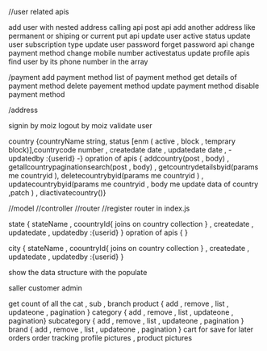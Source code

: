 
//user related apis

add user with nested address calling api post api
add another address like permanent or shiping or current put api
update user active status
update user subscription type
update user password forget password api
change payment method
change mobile number
activestatus
update profile apis
find user by its phone number in the array

/payment
add payment method
list of payment method
get details of payment method
delete payement method
update payment method
disable payment method


/address

signin by moiz
logout by moiz
validate user



country {countryName string, status [enm ( active , block , temprary block)],countrycode number , createdate date , updatedate date , \-updatedby :{userid} -\}
opration of apis {  addcountry(post , body) , getallcountrypaginationsearch(post , body) , getcountrydetailsbyid(params me countryid ), deletecountrybyid(params me countryid ) ,  updatecountrybyid(params me countryid , body me update data of country ,patch ) , diactivatecountry()}

//model
//controller
//router
//register router in index.js

state   { stateName , coountryId{ joins on country collection }  , createdate , 
updatedate , updatedby :{userid} } opration of apis {   }


city { stateName , coountryId{ joins on country collection }  , createdate , updatedate , updatedby :{userid} }


show the data structure with the populate

saller customer admin 

get count of all the cat , sub , branch 
product { add , remove , list , updateone , pagination }
category { add , remove , list , updateone , pagination}
subcategory { add , remove , list , updateone , pagination }
brand { add , remove , list , updateone , pagination }
cart for save for later
orders
order tracking 
profile pictures , product pictures 